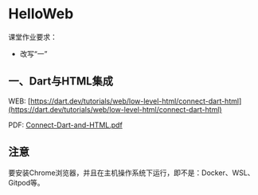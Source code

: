 # HelloWeb

课堂作业要求：
- 改写“一”

## 一、Dart与HTML集成

WEB: [https://dart.dev/tutorials/web/low-level-html/connect-dart-html](https://dart.dev/tutorials/web/low-level-html/connect-dart-html)

PDF: [Connect-Dart-and-HTML.pdf](Connect-Dart-and-HTML.pdf)

## 注意

要安装Chrome浏览器，并且在主机操作系统下运行，即不是：Docker、WSL、Gitpod等。
